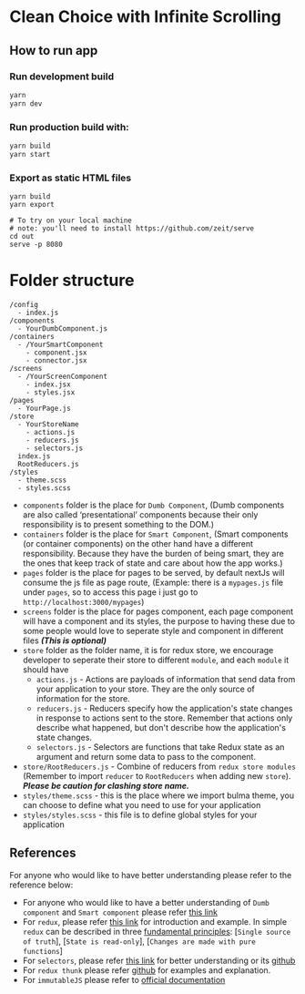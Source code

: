 # Clean Choice with Infinite Scrolling
## How to run app

### Run development build

```bash
yarn
yarn dev
```

### Run production build with:

```bash
yarn build
yarn start
```

### Export as static HTML files

```
yarn build
yarn export

# To try on your local machine
# note: you'll need to install https://github.com/zeit/serve
cd out
serve -p 8080
```

# Folder structure

```
/config
  - index.js
/components
  - YourDumbComponent.js
/containers
  - /YourSmartComponent
    - component.jsx
    - connector.jsx
/screens
  - /YourScreenComponent
    - index.jsx
    - styles.jsx
/pages
  - YourPage.js
/store
  - YourStoreName
    - actions.js
    - reducers.js
    - selectors.js
  index.js
  RootReducers.js
/styles
  - theme.scss
  - styles.scss
```

- `components` folder is the place for `Dumb Component`, (Dumb components are also called ‘presentational’ components because their only responsibility is to present something to the DOM.)
- `containers` folder is the place for `Smart Component`, (Smart components (or container components) on the other hand have a different responsibility. Because they have the burden of being smart, they are the ones that keep track of state and care about how the app works.)
- `pages` folder is the place for pages to be served, by default nextJs will consume the js file as page route, (Example: there is a `mypages.js` file under `pages`, so to access this page i just go to `http://localhost:3000/mypages`)
- `screens` folder is the place for pages component, each page component will have a component and its styles, the purpose to having these due to some people would love to seperate style and component in different files **_(This is optional)_**
- `store` folder as the folder name, it is for redux store, we encourage developer to seperate their store to different `module`, and each `module` it should have
  - `actions.js` - Actions are payloads of information that send data from your application to your store. They are the only source of information for the store.
  - `reducers.js` - Reducers specify how the application's state changes in response to actions sent to the store. Remember that actions only describe what happened, but don't describe how the application's state changes.
  - `selectors.js` - Selectors are functions that take Redux state as an argument and return some data to pass to the component.
- `store/RootReducers.js` - Combine of reducers from `redux store modules` (Remember to import `reducer` to `RootReducers` when adding new `store`). **_Please be caution for clashing store name._**
- `styles/theme.scss` - this is the place where we import bulma theme, you can choose to define what you need to use for your application
- `styles/styles.scss` - this file is to define global styles for your application

## References

For anyone who would like to have better understanding please refer to the reference below:

- For anyone who would like to have a better understanding of `Dumb component` and `Smart component` please refer [this link](https://medium.com/@thejasonfile/dumb-components-and-smart-components-e7b33a698d43)
- For `redux`, please refer [this link](https://redux.js.org/) for introduction and example. In simple `redux` can be described in three [fundamental principles](https://redux.js.org/introduction/three-principles): [`Single source of truth`], [`State is read-only`], [`Changes are made with pure functions`]
- For `selectors`, please refer [this link](https://redux.js.org/recipes/computing-derived-data) for better understanding or its [github](https://github.com/reduxjs/reselect)
- For `redux thunk` please refer [github](https://github.com/reduxjs/redux-thunk) for examples and explanation.
- For `immutableJS` please refer to [official documentation](https://facebook.github.io/immutable-js/)
